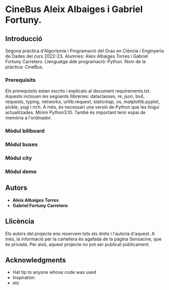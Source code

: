 # CineBus Aleix Albaiges i Gabriel Fortuny.

## Introducció
Segona pràctica d'Algorísmia i Programació del Grau en Ciència i Enginyeria de Dades del curs 2022-23.
Alumnes: Aleix Albaiges Torres i Gabriel Fortuny Carretero.
Llenguatge dde programació: Python.
Nom de la pràctica: CineBus.

### Prerequisits

Els prerequisits estan escrits i explicats al document requirements.txt. 
Aquests inclouen les següents llibreries:
dataclasses, re, json, bs4, requests, typing, networkx, urllib.request, staticmap, os, matplotlib.pyplot, pickle, yogi i rich.
A més, és necessari una versió de Python que les tingui actualitzades. Mínim Python3.10.
També és important tenir espai de memòria a l'ordinador.

### Mòdul billboard


### Mòdul buses
### Mòdul city
### Mòdul demo

## Autors

* **Aleix Albaiges Torres** 
* **Gabriel Fortuny Carretero** 

## Llicència

Els autors del projecte ens reservem tots els drets i l'autoria d'aquest.
A més, la informació per la cartellera és agafada de la pàgina Sensacine, que és privada. Per això, aquest projecte no pot ser publicat públicament.

## Acknowledgments

* Hat tip to anyone whose code was used
* Inspiration
* etc
